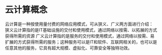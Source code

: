 # 云计算概念
云计算是一种按使用量付费的网络应用模式，可从狭义、广义两方面进行介绍：
狭义云计算指的是IT基础设施的交付和使用模式，通过网络以按需、以拓展的方式获得所需的资源
广义云计算指的是服务的交付和使用模式，通过网络以按需、易扩展的方式获得所需的服务；这种服务可以是IT和软件、互联网相关的，也可以是任意其他的服务，它具有超大规模、虚拟化、可靠安全等独特功效。
